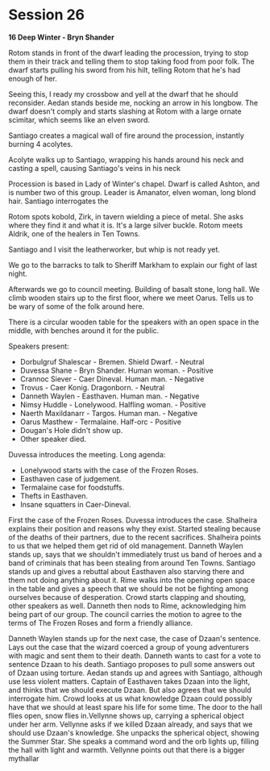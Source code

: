 # Session 26
**16 Deep Winter - Bryn Shander**

Rotom stands in front of the dwarf leading the procession, trying to stop them in their track and telling them to stop taking food from poor folk. The dwarf starts pulling his sword from his hilt, telling Rotom that he's had enough of her.

Seeing this, I ready my crossbow and yell at the dwarf that he should reconsider. Aedan stands beside me, nocking an arrow in his longbow. The dwarf doesn't comply and starts slashing at Rotom with a large ornate scimitar, which seems like an elven sword.

Santiago creates a magical wall of fire around the procession, instantly burning 4 acolytes.

Acolyte walks up to Santiago, wrapping his hands around his neck and casting a spell, causing Santiago's veins in his neck

Procession is based in Lady of Winter's chapel. Dwarf is called Ashton, and is number two of this group. Leader is Amanator, elven woman, long blond hair. Santiago interrogates the

Rotom spots kobold, Zirk, in tavern wielding a piece of metal. She asks where they find it and what it is. It's a large silver buckle. Rotom meets Aldrik, one of the healers in Ten Towns.

Santiago and I visit the leatherworker, but whip is not ready yet.

We go to the barracks to talk to Sheriff Markham to explain our fight of last night.

Afterwards we go to council meeting. Building of basalt stone, long hall. We climb wooden stairs up to the first floor, where we meet Oarus. Tells us to be wary of some of the folk around here.

There is a circular wooden table for the speakers with an open space in the middle, with benches around it for the public.

Speakers present:

- Dorbulgruf Shalescar - Bremen. Shield Dwarf.  - Neutral
- Duvessa Shane - Bryn Shander.  Human woman. - Positive
- Crannoc Siever - Caer Dineval.  Human man. - Negative
- Trovus - Caer Konig. Dragonborn. - Neutral
- Danneth Waylen - Easthaven. Human man.  - Negative
- Nimsy Huddle - Lonelywood.  Halfling woman. - Positive
- Naerth Maxildanarr - Targos. Human man. - Negative
- Oarus Masthew - Termalaine. Half-orc - Positive
- Dougan's Hole didn't show up.
- Other speaker died.

Duvessa introduces the meeting. Long agenda:
- Lonelywood starts with the case of the Frozen Roses. 
- Easthaven case of judgement. 
- Termalaine case for foodstuffs. 
- Thefts in Easthaven. 
- Insane squatters in Caer-Dineval.

First the case of the Frozen Roses. Duvessa introduces the case. Shalheira explains their position and reasons why they exist. Started stealing because of the deaths of their partners, due to the recent sacrifices. 
Shalheira points to us that we helped them get rid of old management. 
Danneth Waylen stands up, says that we shouldn't immediately trust us band of heroes and a band of criminals that has been stealing from around Ten Towns.
Santiago stands up and gives a rebuttal about Easthaven also starving there and them not doing anything about it.
Rime walks into the opening open space in the table and gives a speech that we should be not be fighting among ourselves because of desperation.
Crowd starts clapping and shouting, other speakers as well. Danneth then nods to Rime, acknowledging him being part of our group.
The council carries the motion to agree to the terms of The Frozen Roses and form a friendly alliance.

Danneth Waylen stands up for the next case, the case of Dzaan's sentence. Lays out the case that the wizard coerced a group of young adventurers with magic and sent them to their death. Danneth wants to cast for a vote to sentence Dzaan to his death.
Santiago proposes to pull some answers out of Dzaan using torture.
Aedan stands up and agrees with Santiago, although use less violent matters.
Captain of Easthaven takes Dzaan into the light, and thinks that we should execute Dzaan. But also agrees that we should interrogate him.
Crowd looks at us what knowledge Dzaan could possibly have that we should at least spare his life for some time.
The door to the hall flies open, snow flies in.Vellynne shows up, carrying a spherical object under her arm. Vellynne asks if we killed Dzaan already, and says that we should use Dzaan's knowledge. She unpacks the spherical object, showing the Summer Star. She speaks a command word and the orb lights up, filling the hall with light and warmth.
Vellynne points out that there is a bigger mythallar